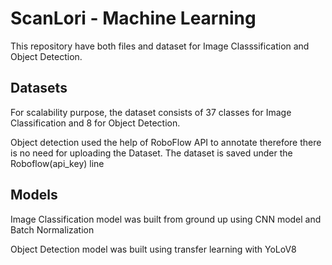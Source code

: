 <h1>ScanLori - Machine Learning</h1>
<p>This repository have both files and dataset for Image Classsification and Object Detection.</p>

<h2>Datasets</h2>
<p>For scalability purpose, the dataset consists of 37 classes for Image Classification and 8 for Object Detection.</p>
<p>Object detection used the help of RoboFlow API to annotate therefore there is no need for uploading the Dataset. The dataset is saved under the Roboflow(api_key) line</p>

<h2>Models</h2>
<p>Image Classification model was built from ground up using CNN model and Batch Normalization</p>
<p>Object Detection model was built using transfer learning with YoLoV8</p>
